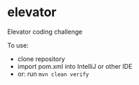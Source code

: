 # elevator
Elevator coding challenge

To use:
- clone repository
- import pom.xml into IntelliJ or other IDE
- or: run `mvn clean verify`

